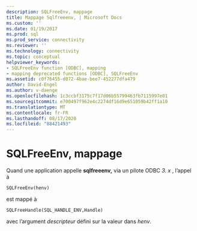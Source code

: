 ```yaml
---
description: SQLFreeEnv, mappage
title: Mappage Sqlfreeenv, | Microsoft Docs
ms.custom: ''
ms.date: 01/19/2017
ms.prod: sql
ms.prod_service: connectivity
ms.reviewer: ''
ms.technology: connectivity
ms.topic: conceptual
helpviewer_keywords:
- SQLFreeEnv function [ODBC], mapping
- mapping deprecated functions [ODBC], SQLFreeEnv
ms.assetid: c0f76455-d072-4bae-bee7-452277dfa479
author: David-Engel
ms.author: v-daenge
ms.openlocfilehash: 1c3ccbf3175c7f17d06b55799463fb7115997e01
ms.sourcegitcommit: e700497f962e4c2274df16d9e651059b42ff1a10
ms.translationtype: MT
ms.contentlocale: fr-FR
ms.lasthandoff: 08/17/2020
ms.locfileid: "88421493"
---
```

# <a name="sqlfreeenv-mapping"></a>SQLFreeEnv, mappage
Quand une application appelle **sqlfreeenv,** via un pilote ODBC *3. x* , l’appel à  
  
```  
SQLFreeEnv(henv)   
```  
  
 est mappé à  
  
```  
SQLFreeHandle(SQL_HANDLE_ENV,Handle)  
```  
  
 avec l’argument *descripteur* défini sur la valeur dans *henv*.

